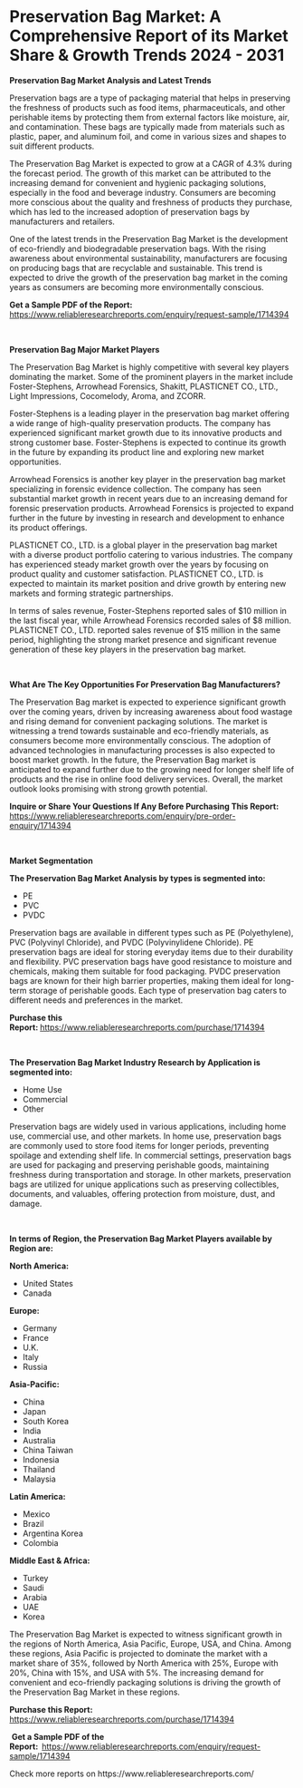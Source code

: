 <p><h1>Preservation Bag Market: A Comprehensive Report of its Market Share & Growth Trends 2024 - 2031</h1></p><p><strong>Preservation Bag Market Analysis and Latest Trends</strong></p>
<p><p>Preservation bags are a type of packaging material that helps in preserving the freshness of products such as food items, pharmaceuticals, and other perishable items by protecting them from external factors like moisture, air, and contamination. These bags are typically made from materials such as plastic, paper, and aluminum foil, and come in various sizes and shapes to suit different products.</p><p>The Preservation Bag Market is expected to grow at a CAGR of 4.3% during the forecast period. The growth of this market can be attributed to the increasing demand for convenient and hygienic packaging solutions, especially in the food and beverage industry. Consumers are becoming more conscious about the quality and freshness of products they purchase, which has led to the increased adoption of preservation bags by manufacturers and retailers.</p><p>One of the latest trends in the Preservation Bag Market is the development of eco-friendly and biodegradable preservation bags. With the rising awareness about environmental sustainability, manufacturers are focusing on producing bags that are recyclable and sustainable. This trend is expected to drive the growth of the preservation bag market in the coming years as consumers are becoming more environmentally conscious.</p></p>
<p><strong>Get a Sample PDF of the Report:&nbsp;</strong> <a href="https://www.reliableresearchreports.com/enquiry/request-sample/1714394">https://www.reliableresearchreports.com/enquiry/request-sample/1714394</a></p>
<p>&nbsp;</p>
<p><strong>Preservation Bag Major Market Players</strong></p>
<p><p>The Preservation Bag Market is highly competitive with several key players dominating the market. Some of the prominent players in the market include Foster-Stephens, Arrowhead Forensics, Shakitt, PLASTICNET CO., LTD., Light Impressions, Cocomelody, Aroma, and ZCORR.</p><p>Foster-Stephens is a leading player in the preservation bag market offering a wide range of high-quality preservation products. The company has experienced significant market growth due to its innovative products and strong customer base. Foster-Stephens is expected to continue its growth in the future by expanding its product line and exploring new market opportunities.</p><p>Arrowhead Forensics is another key player in the preservation bag market specializing in forensic evidence collection. The company has seen substantial market growth in recent years due to an increasing demand for forensic preservation products. Arrowhead Forensics is projected to expand further in the future by investing in research and development to enhance its product offerings.</p><p>PLASTICNET CO., LTD. is a global player in the preservation bag market with a diverse product portfolio catering to various industries. The company has experienced steady market growth over the years by focusing on product quality and customer satisfaction. PLASTICNET CO., LTD. is expected to maintain its market position and drive growth by entering new markets and forming strategic partnerships.</p><p>In terms of sales revenue, Foster-Stephens reported sales of $10 million in the last fiscal year, while Arrowhead Forensics recorded sales of $8 million. PLASTICNET CO., LTD. reported sales revenue of $15 million in the same period, highlighting the strong market presence and significant revenue generation of these key players in the preservation bag market.</p></p>
<p>&nbsp;</p>
<p><strong>What Are The Key Opportunities For Preservation Bag Manufacturers?</strong></p>
<p><p>The Preservation Bag market is expected to experience significant growth over the coming years, driven by increasing awareness about food wastage and rising demand for convenient packaging solutions. The market is witnessing a trend towards sustainable and eco-friendly materials, as consumers become more environmentally conscious. The adoption of advanced technologies in manufacturing processes is also expected to boost market growth. In the future, the Preservation Bag market is anticipated to expand further due to the growing need for longer shelf life of products and the rise in online food delivery services. Overall, the market outlook looks promising with strong growth potential.</p></p>
<p><strong>Inquire or Share Your Questions If Any Before Purchasing This Report:</strong> <a href="https://www.reliableresearchreports.com/enquiry/pre-order-enquiry/1714394">https://www.reliableresearchreports.com/enquiry/pre-order-enquiry/1714394</a></p>
<p>&nbsp;</p>
<p><strong>Market Segmentation</strong></p>
<p><strong>The Preservation Bag Market Analysis by types is segmented into:</strong></p>
<p><ul><li>PE</li><li>PVC</li><li>PVDC</li></ul></p>
<p><p>Preservation bags are available in different types such as PE (Polyethylene), PVC (Polyvinyl Chloride), and PVDC (Polyvinylidene Chloride). PE preservation bags are ideal for storing everyday items due to their durability and flexibility. PVC preservation bags have good resistance to moisture and chemicals, making them suitable for food packaging. PVDC preservation bags are known for their high barrier properties, making them ideal for long-term storage of perishable goods. Each type of preservation bag caters to different needs and preferences in the market.</p></p>
<p><strong>Purchase this Report:&nbsp;</strong><a href="https://www.reliableresearchreports.com/purchase/1714394">https://www.reliableresearchreports.com/purchase/1714394</a></p>
<p>&nbsp;</p>
<p><strong>The Preservation Bag Market Industry Research by Application is segmented into:</strong></p>
<p><ul><li>Home Use</li><li>Commercial</li><li>Other</li></ul></p>
<p><p>Preservation bags are widely used in various applications, including home use, commercial use, and other markets. In home use, preservation bags are commonly used to store food items for longer periods, preventing spoilage and extending shelf life. In commercial settings, preservation bags are used for packaging and preserving perishable goods, maintaining freshness during transportation and storage. In other markets, preservation bags are utilized for unique applications such as preserving collectibles, documents, and valuables, offering protection from moisture, dust, and damage.</p></p>
<p>&nbsp;</p>
<p><strong>In terms of Region, the Preservation Bag Market Players available by Region are:</strong></p>
<p>
    <p> <strong> North America: </strong>
        <ul>
            <li>United States</li>
            <li>Canada</li>
        </ul>
        </p> 
    <p> <strong> Europe: </strong>
        <ul>
            <li>Germany</li>
            <li>France</li>
            <li>U.K.</li>
            <li>Italy</li>
            <li>Russia</li>
        </ul>
        </p> 
    <p> <strong> Asia-Pacific: </strong>
        <ul>
            <li>China</li>
            <li>Japan</li>
            <li>South Korea</li>
            <li>India</li>
            <li>Australia</li>
            <li>China Taiwan</li>
            <li>Indonesia</li>
            <li>Thailand</li>
            <li>Malaysia</li>
        </ul>
        </p> 
    <p> <strong> Latin America: </strong>
        <ul>
            <li>Mexico</li>
            <li>Brazil</li>
            <li>Argentina Korea</li>
            <li>Colombia</li>
        </ul>
        </p> 
    <p> <strong> Middle East & Africa: </strong>
        <ul>
            <li>Turkey</li>
            <li>Saudi</li>
            <li>Arabia</li>
            <li>UAE</li>
            <li>Korea</li>
        </ul>
    </p>
    </p>
<p><p>The Preservation Bag Market is expected to witness significant growth in the regions of North America, Asia Pacific, Europe, USA, and China. Among these regions, Asia Pacific is projected to dominate the market with a market share of 35%, followed by North America with 25%, Europe with 20%, China with 15%, and USA with 5%. The increasing demand for convenient and eco-friendly packaging solutions is driving the growth of the Preservation Bag Market in these regions.</p></p>
<p><strong>Purchase this Report: </strong><a href="https://www.reliableresearchreports.com/purchase/1714394">https://www.reliableresearchreports.com/purchase/1714394</a></p>
<p>&nbsp;<strong>Get a Sample PDF of the Report:&nbsp;&nbsp;</strong><a href="https://www.reliableresearchreports.com/enquiry/request-sample/1714394">https://www.reliableresearchreports.com/enquiry/request-sample/1714394</a></p>
<p><strong></strong></p>
<p>Check more reports on https://www.reliableresearchreports.com/</p>